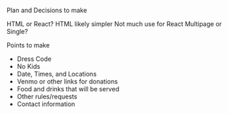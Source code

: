 Plan and Decisions to make

HTML or React?
    HTML likely simpler
    Not much use for React
Multipage or Single?

Points to make
* Dress Code
* No Kids
* Date, Times, and Locations
* Venmo or other links for donations
* Food and drinks that will be served
* Other rules/requests
* Contact information